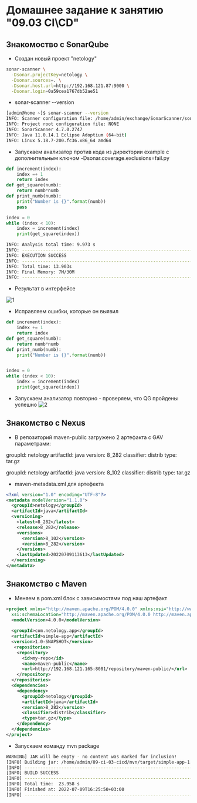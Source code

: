 # Домашнее задание к занятию "09.03 CI\CD"


## Знакомоство с SonarQube

* Создан новый проект  "netology"

```bash
sonar-scanner \
  -Dsonar.projectKey=netology \
  -Dsonar.sources=. \
  -Dsonar.host.url=http://192.168.121.87:9000 \
  -Dsonar.login=0a59cea1767db52ae51
```

* sonar-scanner --version

```bash
[admin@home ~]$ sonar-scanner --version
INFO: Scanner configuration file: /home/admin/exchange/SonarScanner/sonar-scanner-4.7.0.2747-linux/conf/sonar-scanner.properties
INFO: Project root configuration file: NONE
INFO: SonarScanner 4.7.0.2747
INFO: Java 11.0.14.1 Eclipse Adoptium (64-bit)
INFO: Linux 5.18.7-200.fc36.x86_64 amd64
```

* Запускаем анализатор против кода из директории example с дополнительным ключом -Dsonar.coverage.exclusions=fail.py

```py
def increment(index):
    index =+ 1
    return index
def get_square(numb):
    return numb*numb
def print_numb(numb):
    print("Number is {}".format(numb))
    pass

index = 0
while (index < 10):
    index = increment(index)
    print(get_square(index))
```

```bash
INFO: Analysis total time: 9.973 s
INFO: ------------------------------------------------------------------------
INFO: EXECUTION SUCCESS
INFO: ------------------------------------------------------------------------
INFO: Total time: 13.903s
INFO: Final Memory: 7M/30M
INFO: ------------------------------------------------------------------------
```

* Результат в интерфейсе

![1](https://user-images.githubusercontent.com/87389868/178056512-08f2b40d-f53e-4aea-876c-25d61b551f98.jpg)
 
* Исправляем ошибки, которые он выявил

```py
def increment(index):
    index += 1
    return index
def get_square(numb):
    return numb*numb
def print_numb(numb):
    print("Number is {}".format(numb))


index = 0
while (index < 10):
    index = increment(index)
    print(get_square(index))
```

* Запускаем анализатор повторно - проверяем, что QG пройдены успешно
![2](https://user-images.githubusercontent.com/87389868/178056583-73cd28a3-a8b4-4fad-a02e-0804ecee0a3d.jpg)


## Знакомство с Nexus

* В репозиторий maven-public загружено 2 артефакта с GAV параметрами:

groupId: netology
artifactId: java
version: 8_282
classifier: distrib
type: tar.gz


groupId: netology
artifactId: java
version: 8_102
classifier: distrib
type: tar.gz

* maven-metadata.xml для артефекта

```xml
<?xml version="1.0" encoding="UTF-8"?>
<metadata modelVersion="1.1.0">
  <groupId>netology</groupId>
  <artifactId>java</artifactId>
  <versioning>
    <latest>8_282</latest>
    <release>8_282</release>
    <versions>
      <version>8_102</version>
      <version>8_282</version>
    </versions>
    <lastUpdated>20220709113613</lastUpdated>
  </versioning>
</metadata>
```


## Знакомство с Maven


* Меняем в pom.xml блок с зависимостями под наш артефакт
```xml
<project xmlns="http://maven.apache.org/POM/4.0.0" xmlns:xsi="http://www.w3.org/2001/XMLSchema-instance"
  xsi:schemaLocation="http://maven.apache.org/POM/4.0.0 http://maven.apache.org/xsd/maven-4.0.0.xsd">
  <modelVersion>4.0.0</modelVersion>
 
  <groupId>com.netology.app</groupId>
  <artifactId>simple-app</artifactId>
  <version>1.0-SNAPSHOT</version>
   <repositories>
    <repository>
      <id>my-repo</id>
      <name>maven-public</name>
      <url>http://192.168.121.165:8081/repository/maven-public/</url>
    </repository>
  </repositories>
  <dependencies>
    <dependency>
      <groupId>netology</groupId>
      <artifactId>java</artifactId>
      <version>8_282</version>
      <classifier>distrib</classifier>
      <type>tar.gz</type>
    </dependency>
  </dependencies>
</project>
```


* Запускаем команду mvn package 

```bash
WARNING] JAR will be empty - no content was marked for inclusion!
[INFO] Building jar: /home/admin/09-ci-03-cicd/mvn/target/simple-app-1.0-SNAPSHOT.jar
[INFO] ------------------------------------------------------------------------
[INFO] BUILD SUCCESS
[INFO] ------------------------------------------------------------------------
[INFO] Total time:  23.958 s
[INFO] Finished at: 2022-07-09T16:25:50+03:00
[INFO] ------------------------------------------------------------------------
```
